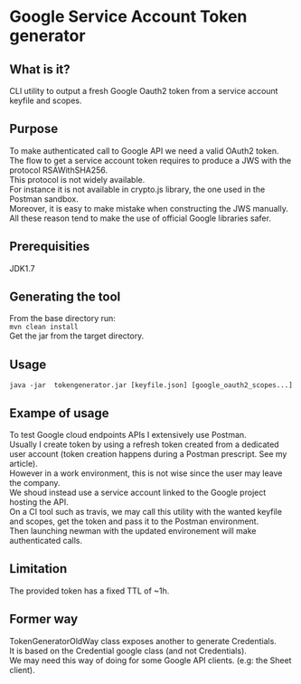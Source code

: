 Google Service Account Token generator
===================
 
What is it?
----------
 
CLI utility to output a fresh Google Oauth2 token from a service account keyfile and scopes.  

Purpose
----------
To make authenticated call to Google API we need a valid OAuth2 token.  
The flow to get a service account token requires to produce a JWS with the protocol RSAWithSHA256.   
This protocol is not widely available.  
For instance it is not available in crypto.js library, the one used in the Postman sandbox.  
Moreover, it is easy to make mistake when constructing the JWS manually.   
All these reason tend to make the use of official Google libraries safer.  

Prerequisities
---------- 
JDK1.7

Generating the tool
----------  
From the base directory run:    
`mvn clean install`  
Get the jar from the target directory.

Usage
----------
`java -jar  tokengenerator.jar [keyfile.json] [google_oauth2_scopes...]`

Exampe of usage
----------  
To test Google cloud endpoints APIs I extensively use Postman.   
Usually I create token by using a refresh token created from a dedicated user account (token creation happens during a Postman prescript. See my article).      
However in a work environment, this is not wise since the user may leave the company.   
We shoud instead use a service account linked to the Google project hosting the API.   
On a CI tool such as travis, we may call this utility with the wanted keyfile and scopes, get the token and pass it to the Postman environment.  
Then launching newman with the updated environement will make authenticated calls.

Limitation
----------  
The provided token has a fixed TTL of ~1h.  


Former way
---------- 
TokenGeneratorOldWay class exposes another to generate Credentials.   
It is based on the Credential google class (and not Credentials).   
We may need this way of doing for some Google API clients. (e.g: the Sheet client).